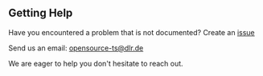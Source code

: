 ## Getting Help
Have you encountered a problem that is not documented? Create an [issue](https://github.com/eclipse/adore/issues)

Send us an email: [opensource-ts@dlr.de](mailto:opensource-ts@dlr.de)

We are eager to help you don't hesitate to reach out.

